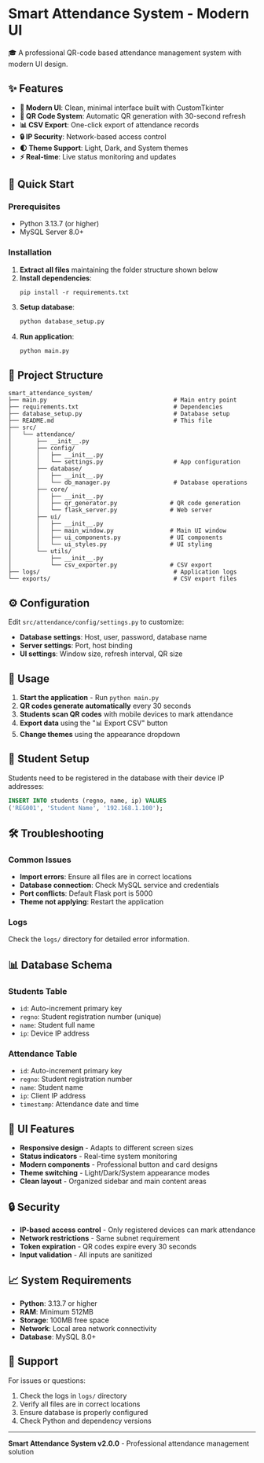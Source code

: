 # Smart Attendance System - Modern UI

🎓 A professional QR-code based attendance management system with modern UI design.

## ✨ Features

- **🎨 Modern UI**: Clean, minimal interface built with CustomTkinter
- **📱 QR Code System**: Automatic QR generation with 30-second refresh
- **📊 CSV Export**: One-click export of attendance records  
- **🔒 IP Security**: Network-based access control
- **🌓 Theme Support**: Light, Dark, and System themes
- **⚡ Real-time**: Live status monitoring and updates

## 🚀 Quick Start

### Prerequisites
- Python 3.13.7 (or higher)
- MySQL Server 8.0+

### Installation

1. **Extract all files** maintaining the folder structure shown below
2. **Install dependencies**:
   ```bashp
   pip install -r requirements.txt
   ```
3. **Setup database**:
   ```bash
   python database_setup.py
   ```
4. **Run application**:
   ```bash
   python main.py
   ```

## 📁 Project Structure

```
smart_attendance_system/
├── main.py                                    # Main entry point
├── requirements.txt                           # Dependencies
├── database_setup.py                          # Database setup
├── README.md                                  # This file
├── src/
│   └── attendance/
│       ├── __init__.py
│       ├── config/
│       │   ├── __init__.py
│       │   └── settings.py                    # App configuration
│       ├── database/
│       │   ├── __init__.py
│       │   └── db_manager.py                  # Database operations
│       ├── core/
│       │   ├── __init__.py
│       │   ├── qr_generator.py               # QR code generation
│       │   └── flask_server.py               # Web server
│       ├── ui/
│       │   ├── __init__.py
│       │   ├── main_window.py                # Main UI window
│       │   ├── ui_components.py              # UI components
│       │   └── ui_styles.py                  # UI styling
│       └── utils/
│           ├── __init__.py
│           └── csv_exporter.py               # CSV export
├── logs/                                      # Application logs
└── exports/                                   # CSV export files
```

## ⚙️ Configuration

Edit `src/attendance/config/settings.py` to customize:

- **Database settings**: Host, user, password, database name
- **Server settings**: Port, host binding
- **UI settings**: Window size, refresh interval, QR size

## 🎯 Usage

1. **Start the application** - Run `python main.py`
2. **QR codes generate automatically** every 30 seconds
3. **Students scan QR codes** with mobile devices to mark attendance
4. **Export data** using the "📊 Export CSV" button
5. **Change themes** using the appearance dropdown

## 📱 Student Setup

Students need to be registered in the database with their device IP addresses:

```sql
INSERT INTO students (regno, name, ip) VALUES 
('REG001', 'Student Name', '192.168.1.100');
```

## 🛠️ Troubleshooting

### Common Issues

- **Import errors**: Ensure all files are in correct locations
- **Database connection**: Check MySQL service and credentials
- **Port conflicts**: Default Flask port is 5000
- **Theme not applying**: Restart the application

### Logs

Check the `logs/` directory for detailed error information.

## 📊 Database Schema

### Students Table
- `id`: Auto-increment primary key
- `regno`: Student registration number (unique)
- `name`: Student full name  
- `ip`: Device IP address

### Attendance Table
- `id`: Auto-increment primary key
- `regno`: Student registration number
- `name`: Student name
- `ip`: Client IP address
- `timestamp`: Attendance date and time

## 🎨 UI Features

- **Responsive design** - Adapts to different screen sizes
- **Status indicators** - Real-time system monitoring
- **Modern components** - Professional button and card designs
- **Theme switching** - Light/Dark/System appearance modes
- **Clean layout** - Organized sidebar and main content areas

## 🔒 Security

- **IP-based access control** - Only registered devices can mark attendance
- **Network restrictions** - Same subnet requirement
- **Token expiration** - QR codes expire every 30 seconds
- **Input validation** - All inputs are sanitized

## 📈 System Requirements

- **Python**: 3.13.7 or higher
- **RAM**: Minimum 512MB
- **Storage**: 100MB free space
- **Network**: Local area network connectivity
- **Database**: MySQL 8.0+

## 🤝 Support

For issues or questions:
1. Check the logs in `logs/` directory
2. Verify all files are in correct locations
3. Ensure database is properly configured
4. Check Python and dependency versions

---

**Smart Attendance System v2.0.0** - Professional attendance management solution
